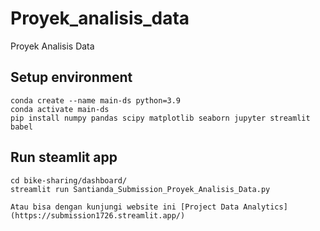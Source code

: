 # Proyek_analisis_data
Proyek Analisis Data 
## Setup environment
```
conda create --name main-ds python=3.9
conda activate main-ds
pip install numpy pandas scipy matplotlib seaborn jupyter streamlit babel
```
## Run steamlit app
```shell
cd bike-sharing/dashboard/
streamlit run Santianda_Submission_Proyek_Analisis_Data.py
```
    Atau bisa dengan kunjungi website ini [Project Data Analytics](https://submission1726.streamlit.app/)
